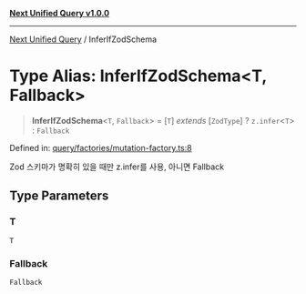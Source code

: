 [**Next Unified Query v1.0.0**](../README.md)

***

[Next Unified Query](../globals.md) / InferIfZodSchema

# Type Alias: InferIfZodSchema\<T, Fallback\>

> **InferIfZodSchema**\<`T`, `Fallback`\> = \[`T`\] *extends* \[`ZodType`\] ? `z.infer`\<`T`\> : `Fallback`

Defined in: [query/factories/mutation-factory.ts:8](https://github.com/newExpand/next-unified-query/blob/main/packages/core/src/query/factories/mutation-factory.ts#L8)

Zod 스키마가 명확히 있을 때만 z.infer<T>를 사용, 아니면 Fallback

## Type Parameters

### T

`T`

### Fallback

`Fallback`
